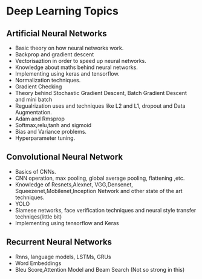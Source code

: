 #  Deep Learning Topics

## Artificial Neural Networks
* Basic theory on how neural networks work.
* Backprop and gradient descent
* Vectorisaztion in order to speed up neural networks.
* Knowledge about maths behind neural networks.
* Implementing using keras and tensorflow.
* Normalization techniques.
* Gradient Checking
* Theory behind Stochastic Gradient Descent, Batch Gradient Descent and mini batch
* Regualrization uses and techniques like L2 and L1, dropout and Data Augmentation.
* Adam and Rmsprop
* Softmax,relu,tanh and sigmoid
* Bias and Variance problems.
* Hyperparameter tuning. 

## Convolutional Neural Network
* Basics of CNNs.
* CNN operation, max pooling, global average pooling, flattening ,etc.
* Knowledge of Resnets,Alexnet, VGG,Densenet, Squeezenet,Mobilenet,Inception Network and other state of the art techniques.
* YOLO
* Siamese networks, face verification techniques and neural style transfer techniqes(little bit)
* Implementing using tensorflow and Keras

## Recurrent Neural Networks
* Rnns, language models, LSTMs, GRUs
* Word Embeddings
* Bleu Score,Attention Model and Beam Search (Not so strong in this)
